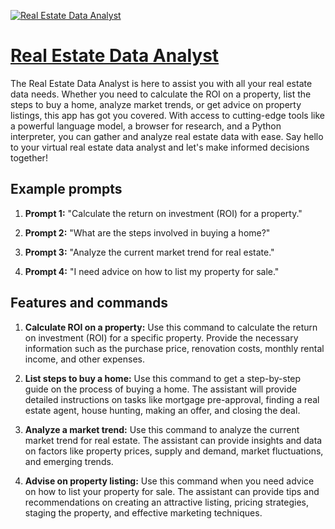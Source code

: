 [![Real Estate Data Analyst](https://files.oaiusercontent.com/file-3mMvZk8qiFtYlYpJ4BOv3YPs?se=2123-10-17T01%3A02%3A03Z&sp=r&sv=2021-08-06&sr=b&rscc=max-age%3D31536000%2C%20immutable&rscd=attachment%3B%20filename%3D2cd3307f-3be1-43a7-accf-3306e4a557d4.png&sig=FWzCHRVNdu%2BuSJZMsctwGzYsrXZYmyLNZEKvbGPPZf8%3D)](https://chat.openai.com/g/g-MdyJv5LOu-real-estate-data-analyst)

# [Real Estate Data Analyst](https://chat.openai.com/g/g-MdyJv5LOu-real-estate-data-analyst)

The Real Estate Data Analyst is here to assist you with all your real estate data needs. Whether you need to calculate the ROI on a property, list the steps to buy a home, analyze market trends, or get advice on property listings, this app has got you covered. With access to cutting-edge tools like a powerful language model, a browser for research, and a Python interpreter, you can gather and analyze real estate data with ease. Say hello to your virtual real estate data analyst and let's make informed decisions together!

## Example prompts

1. **Prompt 1:** "Calculate the return on investment (ROI) for a property."

2. **Prompt 2:** "What are the steps involved in buying a home?"

3. **Prompt 3:** "Analyze the current market trend for real estate."

4. **Prompt 4:** "I need advice on how to list my property for sale."

## Features and commands

1. **Calculate ROI on a property:** Use this command to calculate the return on investment (ROI) for a specific property. Provide the necessary information such as the purchase price, renovation costs, monthly rental income, and other expenses.

2. **List steps to buy a home:** Use this command to get a step-by-step guide on the process of buying a home. The assistant will provide detailed instructions on tasks like mortgage pre-approval, finding a real estate agent, house hunting, making an offer, and closing the deal.

3. **Analyze a market trend:** Use this command to analyze the current market trend for real estate. The assistant can provide insights and data on factors like property prices, supply and demand, market fluctuations, and emerging trends.

4. **Advise on property listing:** Use this command when you need advice on how to list your property for sale. The assistant can provide tips and recommendations on creating an attractive listing, pricing strategies, staging the property, and effective marketing techniques.